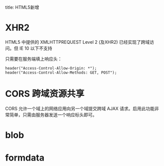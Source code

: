 title: HTML5新增

# XHR2
HTML5 中提供的 XMLHTTPREQUEST Level 2 (及XHR2) 已经实现了跨域访问。但 IE 10 以下不支持

只需要在服务端填上响应头：
``` 
header("Access-Control-Allow-Origin: *");
header("Access-Control-Allow-Methods: GET, POST");
```

# CORS 跨域资源共享
CORS 允许一个域上的网络应用向另一个域提交跨域 AJAX 请求。启用此功能非常简单，只需由服务器发送一个响应标头即可。

# blob

# formdata



